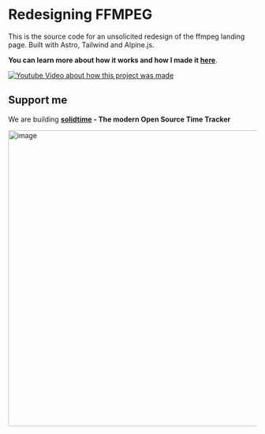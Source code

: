# Redesigning FFMPEG

This is the source code for an unsolicited redesign of the ffmpeg landing page. Built with Astro, Tailwind and Alpine.js. 


**You can learn more about how it works and how I made it [here](http://www.youtube.com/watch?v=JNQXZJEddUY)**.

[![Youtube Video about how this project was made](http://img.youtube.com/vi/JNQXZJEddUY/0.jpg)](http://www.youtube.com/watch?v=JNQXZJEddUY 'Redesigning FFMPEG')

## Support me

We are building **[solidtime](https://www.solidtime.io) - The modern Open Source Time Tracker**

[<img width="600" alt="image" src="https://github.com/bufferhead-code/opencraft/assets/6266887/72437557-7a68-4da1-bcc7-befe808134fc">](https://www.solidtime.io)
